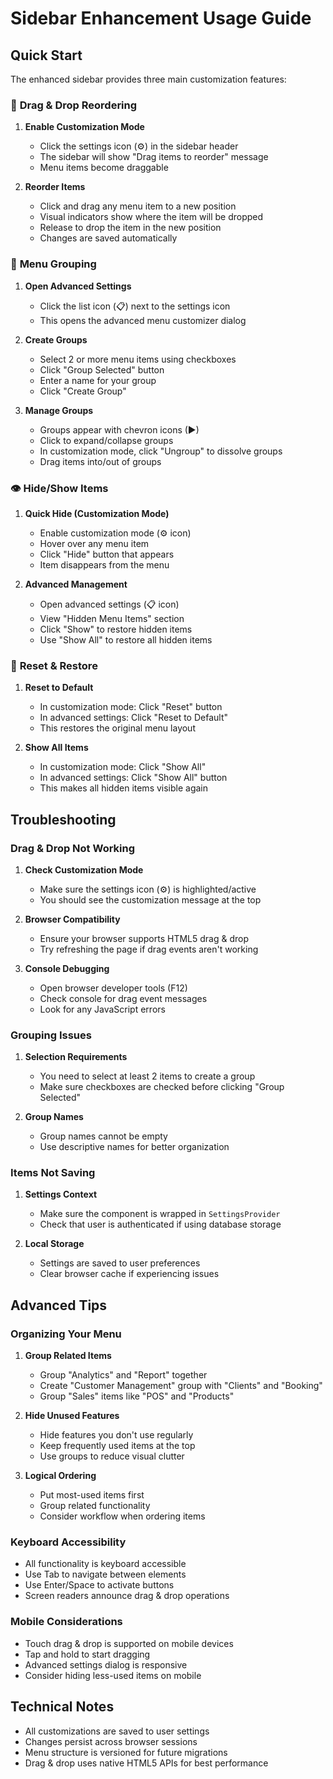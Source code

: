 # Sidebar Enhancement Usage Guide

## Quick Start

The enhanced sidebar provides three main customization features:

### 🎯 **Drag & Drop Reordering**

1. **Enable Customization Mode**
   - Click the settings icon (⚙️) in the sidebar header
   - The sidebar will show "Drag items to reorder" message
   - Menu items become draggable

2. **Reorder Items**
   - Click and drag any menu item to a new position
   - Visual indicators show where the item will be dropped
   - Release to drop the item in the new position
   - Changes are saved automatically

### 👥 **Menu Grouping**

1. **Open Advanced Settings**
   - Click the list icon (📋) next to the settings icon
   - This opens the advanced menu customizer dialog

2. **Create Groups**
   - Select 2 or more menu items using checkboxes
   - Click "Group Selected" button
   - Enter a name for your group
   - Click "Create Group"

3. **Manage Groups**
   - Groups appear with chevron icons (▶)
   - Click to expand/collapse groups
   - In customization mode, click "Ungroup" to dissolve groups
   - Drag items into/out of groups

### 👁️ **Hide/Show Items**

1. **Quick Hide (Customization Mode)**
   - Enable customization mode (⚙️ icon)
   - Hover over any menu item
   - Click "Hide" button that appears
   - Item disappears from the menu

2. **Advanced Management**
   - Open advanced settings (📋 icon)
   - View "Hidden Menu Items" section
   - Click "Show" to restore hidden items
   - Use "Show All" to restore all hidden items

### 🔄 **Reset & Restore**

1. **Reset to Default**
   - In customization mode: Click "Reset" button
   - In advanced settings: Click "Reset to Default"
   - This restores the original menu layout

2. **Show All Items**
   - In customization mode: Click "Show All"
   - In advanced settings: Click "Show All" button
   - This makes all hidden items visible again

## Troubleshooting

### Drag & Drop Not Working

1. **Check Customization Mode**
   - Make sure the settings icon (⚙️) is highlighted/active
   - You should see the customization message at the top

2. **Browser Compatibility**
   - Ensure your browser supports HTML5 drag & drop
   - Try refreshing the page if drag events aren't working

3. **Console Debugging**
   - Open browser developer tools (F12)
   - Check console for drag event messages
   - Look for any JavaScript errors

### Grouping Issues

1. **Selection Requirements**
   - You need to select at least 2 items to create a group
   - Make sure checkboxes are checked before clicking "Group Selected"

2. **Group Names**
   - Group names cannot be empty
   - Use descriptive names for better organization

### Items Not Saving

1. **Settings Context**
   - Make sure the component is wrapped in `SettingsProvider`
   - Check that user is authenticated if using database storage

2. **Local Storage**
   - Settings are saved to user preferences
   - Clear browser cache if experiencing issues

## Advanced Tips

### Organizing Your Menu

1. **Group Related Items**
   - Group "Analytics" and "Report" together
   - Create "Customer Management" group with "Clients" and "Booking"
   - Group "Sales" items like "POS" and "Products"

2. **Hide Unused Features**
   - Hide features you don't use regularly
   - Keep frequently used items at the top
   - Use groups to reduce visual clutter

3. **Logical Ordering**
   - Put most-used items first
   - Group related functionality
   - Consider workflow when ordering items

### Keyboard Accessibility

- All functionality is keyboard accessible
- Use Tab to navigate between elements
- Use Enter/Space to activate buttons
- Screen readers announce drag & drop operations

### Mobile Considerations

- Touch drag & drop is supported on mobile devices
- Tap and hold to start dragging
- Advanced settings dialog is responsive
- Consider hiding less-used items on mobile

## Technical Notes

- All customizations are saved to user settings
- Changes persist across browser sessions
- Menu structure is versioned for future migrations
- Drag & drop uses native HTML5 APIs for best performance